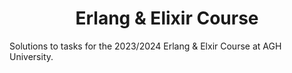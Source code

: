 <h1 align="center"> Erlang & Elixir  Course</h1>
Solutions to tasks for the 2023/2024 Erlang & Elxir Course at AGH University.
